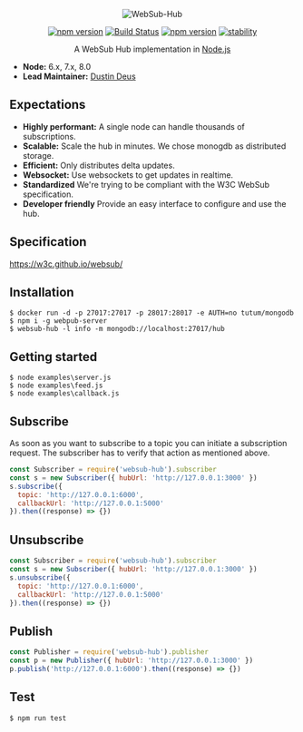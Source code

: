 <p align="center">
<img src="https://github.com/hemerajs/websub-hub/blob/master/media/logo.png?raw=true" alt="WebSub-Hub" style="max-width:100%;">
</p>

<p align="center">
<a href="https://badge.fury.io/js/websub-hub"><img src="https://camo.githubusercontent.com/48772c29d0514fc99d36e0a0d918c0d8298f9311/68747470733a2f2f62616467652e667572792e696f2f6a732f7765627375622d6875622e737667" alt="npm version" data-canonical-src="https://badge.fury.io/js/websub-hub.svg" style="max-width:100%;"></a>
<a href="https://travis-ci.org/hemerajs/websub-hub"><img src="https://travis-ci.org/hemerajs/websub-hub.svg?branch=master" alt="Build Status" data-canonical-src="https://travis-ci.org/hemerajs/websub-hub.svg?branch=master" style="max-width:100%;"></a>
<a href="https://standardjs.com"><img src="https://camo.githubusercontent.com/58fbab8bb63d069c1e4fb3fa37c2899c38ffcd18/68747470733a2f2f696d672e736869656c64732e696f2f62616467652f636f64655f7374796c652d7374616e646172642d627269676874677265656e2e737667" alt="npm version" data-canonical-src="https://img.shields.io/badge/code_style-standard-brightgreen.svg" style="max-width:100%;"></a>
<a href="https://camo.githubusercontent.com/9df01034673d657d960eaced20b3c0b3241c2fc7/68747470733a2f2f696d672e736869656c64732e696f2f62616467652f73746162696c6974792d6578706572696d656e74616c2d6f72616e67652e737667" target="_blank"><img src="https://camo.githubusercontent.com/9df01034673d657d960eaced20b3c0b3241c2fc7/68747470733a2f2f696d672e736869656c64732e696f2f62616467652f73746162696c6974792d6578706572696d656e74616c2d6f72616e67652e737667" alt="stability" data-canonical-src="https://img.shields.io/badge/stability-experimental-orange.svg" style="max-width:100%;"></a>
</p>

<p align="center">
A WebSub Hub implementation in <a href="http://nodejs.org/">Node.js</a>
</p>

- __Node:__ 6.x, 7.x, 8.0
- __Lead Maintainer:__ [Dustin Deus](https://github.com/StarpTech)

## Expectations

- **Highly performant:** A single node can handle thousands of subscriptions.
- **Scalable:** Scale the hub in minutes. We chose monogdb as distributed storage.
- **Efficient:** Only distributes delta updates.
- **Websocket:** Use websockets to get updates in realtime.
- **Standardized** We're trying to be compliant with the W3C WebSub specification.
- **Developer friendly** Provide an easy interface to configure and use the hub.

## Specification
https://w3c.github.io/websub/

## Installation
```
$ docker run -d -p 27017:27017 -p 28017:28017 -e AUTH=no tutum/mongodb
$ npm i -g webpub-server
$ websub-hub -l info -m mongodb://localhost:27017/hub
```
## Getting started

```
$ node examples\server.js
$ node examples\feed.js
$ node examples\callback.js
```

## Subscribe
As soon as you want to subscribe to a topic you can initiate a subscription request. The subscriber has to verify that action as mentioned above.

```js
const Subscriber = require('websub-hub').subscriber
const s = new Subscriber({ hubUrl: 'http://127.0.0.1:3000' })
s.subscribe({
  topic: 'http://127.0.0.1:6000',
  callbackUrl: 'http://127.0.0.1:5000'
}).then((response) => {})
```

## Unsubscribe

```js
const Subscriber = require('websub-hub').subscriber
const s = new Subscriber({ hubUrl: 'http://127.0.0.1:3000' })
s.unsubscribe({
  topic: 'http://127.0.0.1:6000',
  callbackUrl: 'http://127.0.0.1:5000'
}).then((response) => {})
```

## Publish

```js
const Publisher = require('websub-hub').publisher
const p = new Publisher({ hubUrl: 'http://127.0.0.1:3000' })
p.publish('http://127.0.0.1:6000').then((response) => {})
```

## Test
```
$ npm run test
```
